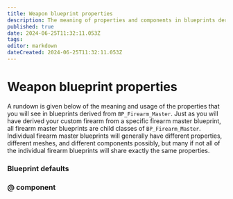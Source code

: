 ```yaml
---
title: Weapon blueprint properties
description: The meaning of properties and components in blueprints derived from BP_Firearm_Master
published: true
date: 2024-06-25T11:32:11.053Z
tags: 
editor: markdown
dateCreated: 2024-06-25T11:32:11.053Z
---
```


# Weapon blueprint properties

A rundown is given below of the meaning and usage of the properties that you will see in blueprints derived from `BP_Firearm_Master`. Just as you will have derived your custom firearm from a specific firearm master blueprint, all firearm master blueprints are child classes of `BP_Firearm_Master`. Individual firearm master blueprints will generally have different properties, different meshes, and different components possibly, but many if not all of the individual firearm blueprints will share exactly the same properties.

### Blueprint defaults

### @ component
